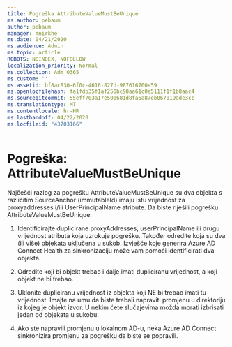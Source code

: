 ```yaml
---
title: Pogreška AttributeValueMustBeUnique
ms.author: pebaum
author: pebaum
manager: mnirkhe
ms.date: 04/21/2020
ms.audience: Admin
ms.topic: article
ROBOTS: NOINDEX, NOFOLLOW
localization_priority: Normal
ms.collection: Adm_O365
ms.custom: ''
ms.assetid: bf8ac830-6f0c-4616-827d-987616700e59
ms.openlocfilehash: fa1fdb35f1af250bc98aa61c0e5111f1f1b8aac4
ms.sourcegitcommit: 55eff703a17e500681d8fa6a87eb067019ade3cc
ms.translationtype: MT
ms.contentlocale: hr-HR
ms.lasthandoff: 04/22/2020
ms.locfileid: "43703166"
---
```

# <a name="error-attributevaluemustbeunique"></a>Pogreška: AttributeValueMustBeUnique

Najčešći razlog za pogrešku AttributeValueMustBeUnique su dva objekta s različitim SourceAnchor (immutableId) imaju istu vrijednost za proxyaddresses i/ili UserPrincipalName atribute. Da biste riješili pogrešku AttributeValueMustBeUnique:
  
1. Identificirajte duplicirane proxyAddresses, userPrincipalName ili drugu vrijednost atributa koja uzrokuje pogrešku. Također odredite koja su dva (ili više) objekata uključena u sukob. Izvješće koje generira Azure AD Connect Health za sinkronizaciju može vam pomoći identificirati dva objekta.
    
2. Odredite koji bi objekt trebao i dalje imati dupliciranu vrijednost, a koji objekt ne bi trebao.
    
3. Uklonite dupliciranu vrijednost iz objekta koji NE bi trebao imati tu vrijednost. Imajte na umu da biste trebali napraviti promjenu u direktoriju iz kojeg je objekt izvor. U nekim ćete slučajevima možda morati izbrisati jedan od objekata u sukobu.
    
4. Ako ste napravili promjenu u lokalnom AD-u, neka Azure AD Connect sinkronizira promjenu za pogrešku da biste se popravili.
    

